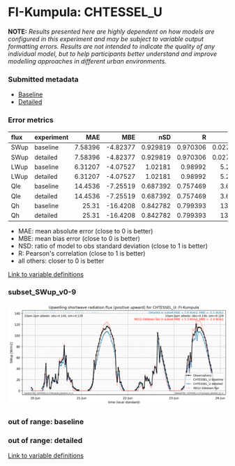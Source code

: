 # FI-Kumpula: CHTESSEL_U

**NOTE:** *Results presented here are highly dependent on how models are configured in this experiment and may be subject to variable output formatting errors. Results are not intended to indicate the quality of any individual model, but to help participants better understand and improve modelling approaches in different urban environments.*

### Submitted metadata

- [Baseline](CHTESSEL_U_FI-Kumpula_baseline_attrs.md)
- [Detailed](CHTESSEL_U_FI-Kumpula_detailed_attrs.md)

### Error metrics

| flux   | experiment   |      MAE |       MBE |      nSD |        R |        5th |     95th |     RMSE |    cRMSE |     AMBE |     1-nSD |       1-R |   nSkewness |   nKurtosis |   Overlap |
|:-------|:-------------|---------:|----------:|---------:|---------:|-----------:|---------:|---------:|---------:|---------:|----------:|----------:|------------:|------------:|----------:|
| SWup   | baseline     |  7.58396 |  -4.82377 | 0.929819 | 0.970306 |  0.0277981 |  8.17396 | 12.2803  | 0.245247 |  4.82377 | 0.0701926 | 0.0296942 |   0.0217629 |   0.0292338 | 0.0974611 |
| SWup   | detailed     |  7.58396 |  -4.82377 | 0.929819 | 0.970306 |  0.0277981 |  8.17396 | 12.2803  | 0.245247 |  4.82377 | 0.0701926 | 0.0296942 |   0.0217629 |   0.0292338 | 0.0974611 |
| LWup   | baseline     |  6.31207 |  -4.07527 | 1.02181  | 0.98992  |  5.21906   |  1.51187 |  8.67102 | 0.145172 |  4.07527 | 0.0218073 | 0.0100797 |   0.869243  |   0.2215    | 0.0644966 |
| LWup   | detailed     |  6.31207 |  -4.07527 | 1.02181  | 0.98992  |  5.21906   |  1.51187 |  8.67102 | 0.145172 |  4.07527 | 0.0218073 | 0.0100797 |   0.869243  |   0.2215    | 0.0644966 |
| Qle    | baseline     | 14.4536  |  -7.25519 | 0.687392 | 0.757469 |  3.65229   | 29.8144  | 25.8848  | 0.656621 |  7.25519 | 0.312606  | 0.242531  |   0.0724264 |   0.134734  | 0.206594  |
| Qle    | detailed     | 14.4536  |  -7.25519 | 0.687392 | 0.757469 |  3.65229   | 29.8144  | 25.8848  | 0.656621 |  7.25519 | 0.312606  | 0.242531  |   0.0724264 |   0.134734  | 0.206594  |
| Qh     | baseline     | 25.31    | -16.4208  | 0.842782 | 0.799393 | 13.4026    | 40.8601  | 39.1989  | 0.602373 | 16.4208  | 0.157218  | 0.200607  |   0.0335672 |   0.213052  | 0.239662  |
| Qh     | detailed     | 25.31    | -16.4208  | 0.842782 | 0.799393 | 13.4026    | 40.8601  | 39.1989  | 0.602373 | 16.4208  | 0.157218  | 0.200607  |   0.0335672 |   0.213052  | 0.239662  |

 - MAE: mean absolute error (close to 0 is better)
 - MBE: mean bias error (close to 0 is better)
 - NSD: ratio of model to obs standard deviation (close to 1 is better)
 - R: Pearson's correlation (close to 1 is better)
 - all others: closer to 0 is better

[Link to variable definitions](../modelattrs/variable_definitions.md)

### <a name="subset_swup_v0-9"></a>subset_SWup_v0-9
[![CHTESSEL_U_FI-Kumpula_subset_SWup_v0-9.png](CHTESSEL_U_FI-Kumpula_subset_SWup_v0-9.png)](CHTESSEL_U_FI-Kumpula_subset_SWup_v0-9.png)

### out of range: baseline


### out of range: detailed



[Link to variable definitions](../modelattrs/variable_definitions.md)

